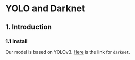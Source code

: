 # YOLO and Darknet
## 1. Introduction
### 1.1 Install
Our model is based on YOLOv3. [Here](https://drive.google.com/open?id=1A3kVcJ_3yT9Oc4f2wEViuWYP0RmlvXmL) is the link for ```darknet```. 
